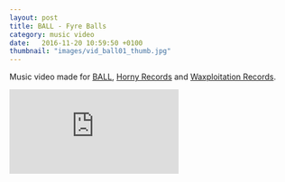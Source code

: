 ```yaml
---
layout: post
title: BALL - Fyre Balls
category: music video
date:   2016-11-20 10:59:50 +0100
thumbnail: "images/vid_ball01_thumb.jpg"
---
```


Music video made for <a href="http://ball666.biz/">BALL</a>, <a href="https://www.facebook.com/Horny-Records-1080482608635086/">Horny Records</a> and <a href="http://waxploitation.com/">Waxploitation Records</a>.

<div class='embed-container'>
	<iframe src='https://www.youtube.com/embed/YWcdnyYF7C0?rel=0&amp;showinfo=0' frameborder='0' allowfullscreen></iframe>
</div>



